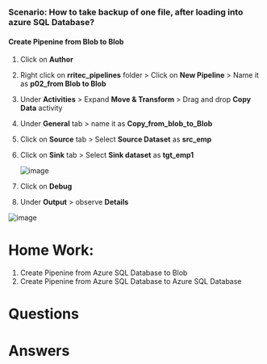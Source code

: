 ### Scenario: How to take backup of one file, after loading into azure SQL Database? 

#### Create Pipenine from Blob to Blob

1. Click on **Author**
2. Right click on **rritec_pipelines** folder > Click on **New Pipeline** > Name it as **p02_from Blob to Blob**
3. Under **Activities** > Expand **Move & Transform** > Drag and drop **Copy Data** activity
4. Under **General** tab > name it as **Copy_from_blob_to_Blob**
5. Click on **Source** tab > Select **Source Dataset** as **src_emp**
6. Click on **Sink** tab > Select **Sink dataset** as **tgt_emp1**

   ![image](https://user-images.githubusercontent.com/20516321/209508743-32207e73-d66b-4ec4-a705-fe271ef6f839.png)

7. Click on **Debug**
8. Under **Output** > observe **Details**

![image](https://user-images.githubusercontent.com/20516321/209774847-4c1331d1-837d-4ff9-952f-33ec90b94657.png)

# Home Work:

1. Create Pipenine from Azure SQL Database to Blob    
2. Create Pipenine from Azure SQL Database to Azure SQL Database
   
# Questions
# Answers
